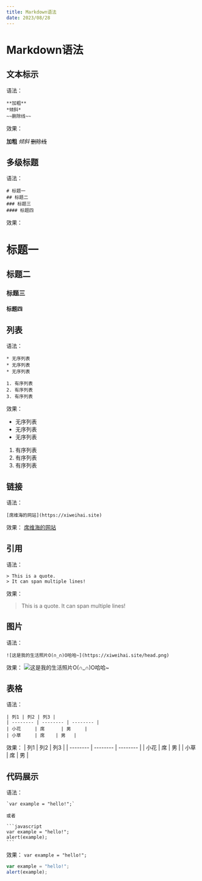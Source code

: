 ```yaml
---
title: Markdown语法
date: 2023/08/28
---
```


# Markdown语法



## 文本标示
语法：

```
**加粗**
*倾斜*
~~删除线~~
```

效果：

**加粗**
*倾斜*
~~删除线~~



## 多级标题

语法：

```
# 标题一
## 标题二
### 标题三
#### 标题四
```

效果：

# 标题一
## 标题二
### 标题三
#### 标题四



## 列表

语法：

```
* 无序列表
* 无序列表
* 无序列表

1. 有序列表
2. 有序列表
3. 有序列表
```

效果：


* 无序列表
* 无序列表
* 无序列表

1. 有序列表
2. 有序列表
3. 有序列表

## 链接
语法：
```
[席维海的网站](https://xiweihai.site)
```
效果：
[席维海的网站](https://xiweihai.site)

## 引用
语法：
```
> This is a quote.
> It can span multiple lines!
```
效果：
> This is a quote.
> It can span multiple lines!

## 图片
语法：
```
![这是我的生活照片O(∩_∩)O哈哈~](https://xiweihai.site/head.png)
```
效果：
![这是我的生活照片O(∩_∩)O哈哈~](https://xiweihai.site/head.png)

## 表格
语法：
```
| 列1 | 列2 | 列3 |
| -------- | -------- | -------- |
| 小花     | 席      | 男     |
| 小草     | 席    | 男   |

```
效果：
| 列1 | 列2 | 列3 |
| -------- | -------- | -------- |
| 小花     | 席      | 男     |
| 小草     | 席    | 男   |


## 代码展示
语法：
```
`var example = "hello!";`

或者

​```javascript
var example = "hello!";
alert(example);
​```
```
效果：
`var example = "hello!";`

```javascript
var example = "hello!";
alert(example);
```

